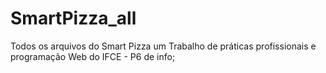 # SmartPizza_all
Todos os arquivos do Smart Pizza um Trabalho de práticas profissionais e programação Web do IFCE - P6 de info;
